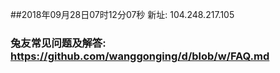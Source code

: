 ##2018年09月28日07时12分07秒 新址: 104.248.217.105
### 兔友常见问题及解答: https://github.com/wanggonging/d/blob/w/FAQ.md
